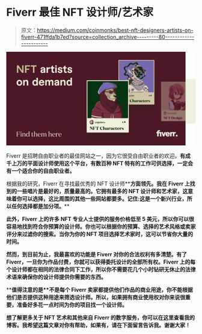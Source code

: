 # Fiverr 最佳 NFT 设计师/艺术家

> 原文：<https://medium.com/coinmonks/best-nft-designers-artists-on-fiverr-471ffda1b7ed?source=collection_archive---------80----------------------->

![](img/0adb7f7d46fc02f0160c01092e1cec87.png)

Fiverr 是招聘自由职业者的最佳网站之一，因为它很受自由职业者的欢迎。**有成千上万的平面设计师使用这个平台，有数百种 NFT 特有的工作可供选择，一定会有一个适合你的自由职业者。**

根据我的研究，Fiverr 在寻找最优秀的 NFT 设计师**[](https://go.fiverr.com/visit/?bta=357085&brand=fiverrcpa&landingPage=https%3A%2F%2Fwww.fiverr.com%2Fsearch%2Fgigs%3Fquery%3Dnft%2520art%26source%3Dtoggle_filters%26acmpl%3D1%26search_in%3Deverywhere%26search-autocomplete-original-term%3Dnft%26search-autocomplete-available%3Dtrue%26search-autocomplete-type%3Dsuggest%26search-autocomplete-position%3D1%26ref%3Dpro%253Aany)**方面领先。我在 Fiverr 上找到的一些唱片是最好的，质量最高的。它拥有最多的 NFT 设计师和艺术家，这意味着你可以选择，这比周围的其他一些网站都要多。记住:这是一个新兴行业，所以任何选择都是加分项。****

****此外，Fiverr 上的许多 NFT 专业人士提供的服务价格低至 5 美元，所以你可以很容易地找到符合你预算的设计师。**你也可以根据你的预算、选择的艺术风格或卖家评分来过滤你的搜索。当你为你的 NFT 项目选择艺术家时，这可以节省你大量的时间。******

****然而，到目前为止，我最喜欢的功能是 Fiverr 对你的合法权利有多清楚。**有了 Fiverr，一旦你为作品付费，你就可以获得委托设计的全部所有权。Fiverr 上的每个设计师都在相同的法律合同下工作，所以你不需要花几个小时钻研无休止的法律术语来确保你的设计师提供你需要的东西。******

****值得注意的是**不是每个 Fiverr 卖家都提供他们作品的商业用途，**你不能根据他们是否提供这种用途来筛选设计师。所以，如果拥有商业使用权对你来说很重要，准备好多花一点时间为你的项目找一个设计师。****

****想了解更多关于 NFT 艺术和其他来自 Fiverr 的数字服务，你可以在这里查看我的博客[](http://davanirocks.blogspot.com)**。我希望这篇文章对你有帮助，如果有，请在下面留言告诉我。谢谢大家！******